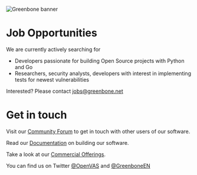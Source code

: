![Greenbone banner](https://raw.githubusercontent.com/greenbone/.github/main/profile/greenbone-banner.png)

# Job Opportunities

We are currently actively searching for

  * Developers passionate for building Open Source projects with Python and Go
  * Researchers, security analysts, developers with interest in implementing
    tests for newest vulnerabilities

Interested? Please contact [jobs@greenbone.net](mailto:jobs@greenbone.net?subject=Github)

# Get in touch

Visit our [Community Forum](https://community.greenbone.net/) to get in touch
with other users of our software.

Read our [Documentation](https://greenbone.github.io/docs/) on building our
software.

Take a look at our [Commercial Offerings](https://www.greenbone.net/en/solutions/).

You can find us on Twitter [@OpenVAS](https://twitter.com/openvas) and [@GreenboneEN](https://twitter.com/GreenboneEN)

